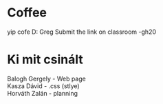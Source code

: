 # Coffee
yip cofe D:
Greg Submit the link on classroom -gh20
# Ki mit csinált
Balogh Gergely - Web page <br> Kasza Dávid - .css (stlye) <br> Horváth Zalán - planning